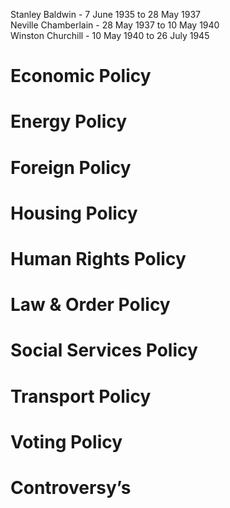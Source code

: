 Stanley Baldwin - 7 June 1935 to 28 May 1937  
Neville Chamberlain - 28 May 1937 to 10 May 1940  
Winston Churchill - 10 May 1940 to 26 July 1945  
# Economic Policy

# Energy Policy

# Foreign Policy

# Housing Policy

# Human Rights Policy

# Law & Order Policy

# Social Services Policy

# Transport Policy

# Voting Policy

# Controversy’s
